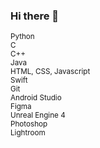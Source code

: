### Hi there 👋

<div class="me-lg-3 my-3">
                                                            <img src="etc/python_logo.png" class="img-white mb-2" alt="">
                                                            <br>
                                                            <small>Python</small>
                                                       </div>
                                                       <div class="me-lg-3 my-3">
                                                            <img src="etc/c_logo.png" class="img-white mb-2" alt="">
                                                            <br>
                                                            <small>C</small>
                                                       </div>
                                                       <div class="me-lg-3 my-3">
                                                            <img src="etc/c++_logo.png" class="img-white mb-2" alt="">
                                                            <br>
                                                            <small>C++</small>
                                                       </div>
                                                       <div class="me-lg-3 my-3">
                                                            <img src="etc/java_logo.png" class="img-white mb-2" alt="">
                                                            <br>
                                                            <small>Java</small>
                                                       </div>
                                                       <div class="me-lg-3 my-3">
                                                            <img src="etc/html-css-js_logo.png" class="img-white mb-2" alt="">
                                                            <br>
                                                            <small>HTML, CSS, Javascript</small>
                                                       </div>
                                                       <div class="me-lg-3 my-3">
                                                            <img src="etc/swift_logo.png" class="img-white mb-2" alt="">
                                                            <br>
                                                            <small>Swift</small>
                                                       </div>
                                                       <div class="me-lg-3 my-3">
                                                            <img src="etc/git_logo.png" class="img-white mb-2" alt="">
                                                            <br>
                                                            <small>Git</small>
                                                       </div>
                                                       <div class="me-lg-3 my-3">
                                                            <img src="etc/androidStudio_logo.png" class="img-white mb-2" alt="">
                                                            <br>
                                                            <small>Android Studio</small>
                                                       </div>
                                                       <div class="me-lg-3 my-3">
                                                            <img src="etc/figma_logo.png" class="img-white mb-2" alt="">
                                                            <br>
                                                            <small>Figma</small>
                                                       </div>
                                                       <div class="me-lg-3 my-3">
                                                            <img src="etc/unrealEngine4_logo.png" class="img-white mb-2" alt="">
                                                            <br>
                                                            <small>Unreal Engine 4</small>
                                                       </div>
                                                       <div class="me-lg-3 my-3">
                                                            <img src="etc/photoshop_logo.png" class="img-white mb-2" alt="">
                                                            <br>
                                                            <small>Photoshop</small>
                                                       </div>
                                                       <div class="me-lg-3 my-3">
                                                            <img src="etc/lightroom_logo.png" class="img-white mb-2" alt="">
                                                            <br>
                                                            <small>Lightroom</small>
                                                       </div>
